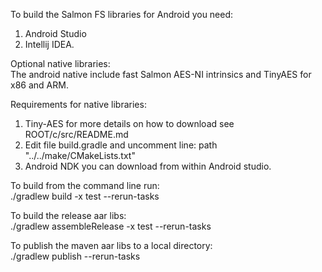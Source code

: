 To build the Salmon FS libraries for Android you need:  
1. Android Studio  
2. Intellij IDEA.  
  
Optional native libraries:  
The android native include fast Salmon AES-NI intrinsics and TinyAES for x86 and ARM.  
  
Requirements for native libraries:  
1. Tiny-AES for more details on how to download see ROOT/c/src/README.md  
2. Edit file build.gradle and uncomment line: path "../../make/CMakeLists.txt"      
3. Android NDK you can download from within Android studio.    
  
To build from the command line run:  
./gradlew build -x test --rerun-tasks    
  
To build the release aar libs:  
./gradlew assembleRelease -x test --rerun-tasks  
  
To publish the maven aar libs to a local directory:  
./gradlew publish --rerun-tasks  
